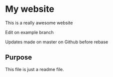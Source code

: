 # My website

This is a really awesome website

Edit on example branch

Updates made on master on Github before rebase

## Purpose

This file is just a readme file.

